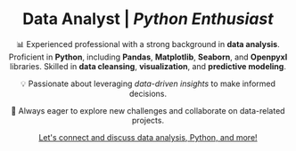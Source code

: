 <h1 align="center"><b>Data Analyst</b> | <i>Python Enthusiast</i></h1>

<p align="center">
  📊 Experienced professional with a strong background in <b>data analysis</b>. Proficient in <b>Python</b>, including <b>Pandas</b>, <b>Matplotlib</b>, <b>Seaborn</b>, and <b>Openpyxl</b> libraries. Skilled in <b>data cleansing</b>, <b>visualization</b>, and <b>predictive modeling</b>.
</p>

<p align="center">
  💡 Passionate about leveraging <i>data-driven insights</i> to make informed decisions.
</p>

<p align="center">
  🚀 Always eager to explore new challenges and collaborate on data-related projects.
</p>

<p align="center">
  <a href="https://www.linkedin.com/in/mutahar-hussain/">Let's connect and discuss data analysis, Python, and more!</a>
</p>
